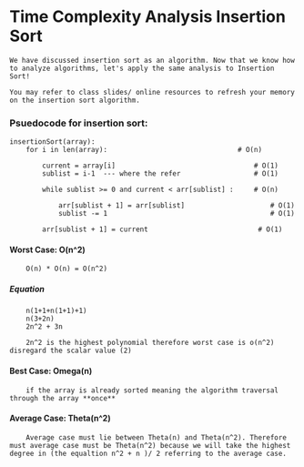 # Time Complexity Analysis Insertion Sort

    We have discussed insertion sort as an algorithm. Now that we know how to analyze algorithms, let's apply the same analysis to Insertion Sort!

    You may refer to class slides/ online resources to refresh your memory on the insertion sort algorithm. 

 
### Psuedocode for insertion sort:

    insertionSort(array):
        for i in len(array):                                # O(n)

            current = array[i]                                  # O(1)
            sublist = i-1  --- where the refer                  # O(1)

            while sublist >= 0 and current < arr[sublist] :     # O(n)

                arr[sublist + 1] = arr[sublist]                     # O(1)
                sublist -= 1                                        # O(1)

            arr[sublist + 1] = current                           # O(1)




#### Worst Case: O(n^2)
        O(n) * O(n) = O(n^2)
##### Equation

        n(1+1+n(1+1)+1)
        n(3+2n)
        2n^2 + 3n
    
        2n^2 is the highest polynomial therefore worst case is o(n^2) disregard the scalar value (2)


#### Best Case: Omega(n)
        if the array is already sorted meaning the algorithm traversal through the array **once** 
#### Average Case:  Theta(n^2)
        Average case must lie between Theta(n) and Theta(n^2). Therefore must average case must be Theta(n^2) because we will take the highest degree in (the equaltion n^2 + n )/ 2 referring to the average case.
